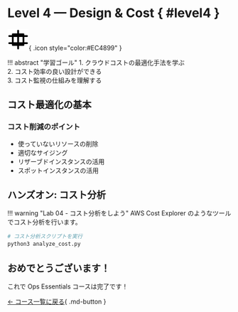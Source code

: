 # Level 4 — Design & Cost { #level4 }
![Cost Icon](../img/icons/cost.svg){ .icon style="color:#EC4899" }

!!! abstract "学習ゴール"
    1. クラウドコストの最適化手法を学ぶ  
    2. コスト効率の良い設計ができる  
    3. コスト監視の仕組みを理解する

## コスト最適化の基本

### コスト削減のポイント
- 使っていないリソースの削除
- 適切なサイジング
- リザーブドインスタンスの活用
- スポットインスタンスの活用

## ハンズオン: コスト分析

!!! warning "Lab 04 - コスト分析をしよう"
    AWS Cost Explorer のようなツールでコスト分析を行います。

```bash
# コスト分析スクリプトを実行
python3 analyze_cost.py
```

## おめでとうございます！

これで Ops Essentials コースは完了です！

[← コース一覧に戻る](../index.md){ .md-button }
